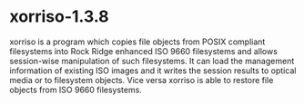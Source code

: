 # xorriso-1.3.8
xorriso is a program which copies file objects from POSIX compliant filesystems into Rock Ridge enhanced ISO 9660 filesystems and allows session-wise manipulation of such filesystems. It can load the management information of existing ISO images and it writes the session results to optical media or to filesystem objects. Vice versa xorriso is able to restore file objects from ISO 9660 filesystems.
